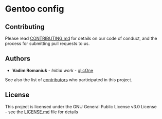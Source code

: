 # Gentoo config

## Contributing

Please read [CONTRIBUTING.md](CONTRIBUTING.md) for details on our code of conduct, and the process for submitting pull requests to us.

## Authors

* **Vadim Romaniuk** - *Initial work* - [glicOne](https://github.com/RomaniukVadim)

See also the list of [contributors](https://github.com/RomaniukVadim/gentoo_config/contributors) who participated in this project.

## License

This project is licensed under the GNU General Public License v3.0 License - see the [LICENSE.md](LICENSE.md) file for details

